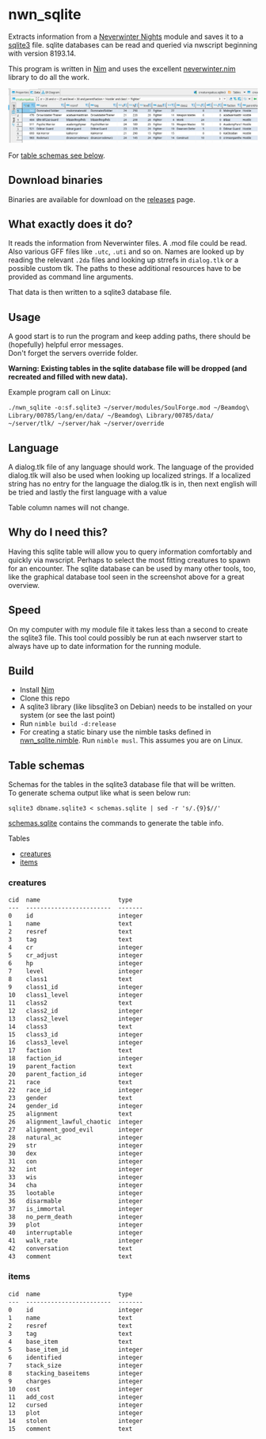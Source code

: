 # nwn_sqlite
Extracts information from a [Neverwinter Nights](https://www.beamdog.com/games/neverwinter-nights-enhanced/) module and saves it to a [sqlite3](https://www.sqlite.org/index.html) file. sqlite databases can be read and queried via nwscript beginning with version 8193.14.

This program is written in [Nim](https://nim-lang.org/) and uses the excellent [neverwinter.nim](https://github.com/niv/neverwinter.nim) library to do all the work.

![creaturepalcus.sqlite3 database view in gui](screenshots/creaturepalcus.png)

For [table schemas see below](#table-schemas).

## Download binaries
Binaries are available for download on the [releases](https://github.com/hendrikgit/nwn_sqlite/releases) page.

## What exactly does it do?
It reads the information from Neverwinter files. A .mod file could be read. Also various GFF files like `.utc`, `.uti` and so on. Names are looked up by reading the relevant `.2da` files and looking up strrefs in `dialog.tlk` or a possible custom tlk. The paths to these additional resources have to be provided as command line arguments.

That data is then written to a sqlite3 database file.

## Usage
A good start is to run the program and keep adding paths, there should be (hopefully) helpful error messages.  
Don't forget the servers override folder.

**Warning: Existing tables in the sqlite database file will be dropped (and recreated and filled with new data).**

Example program call on Linux:
```
./nwn_sqlite -o:sf.sqlite3 ~/server/modules/SoulForge.mod ~/Beamdog\ Library/00785/lang/en/data/ ~/Beamdog\ Library/00785/data/ ~/server/tlk/ ~/server/hak ~/server/override
```

## Language
A dialog.tlk file of any language should work. The language of the provided dialog.tlk will also be used when looking up localized strings. If a localized string has no entry for the language the dialog.tlk is in, then next english will be tried and lastly the first language with a value

Table column names will not change.

## Why do I need this?
Having this sqlite table will allow you to query information comfortably and quickly via nwscript. Perhaps to select the most fitting creatures to spawn for an encounter. The sqlite database can be used by many other tools, too, like the graphical database tool seen in the screenshot above for a great overview.  

## Speed
On my computer with my module file it takes less than a second to create the sqlite3 file. This tool could possibly be run at each nwserver start to always have up to date information for the running module.

## Build
* Install [Nim](https://nim-lang.org/)
* Clone this repo
* A sqlite3 library (like libsqlite3 on Debian) needs to be installed on your system (or see the last point)
* Run `nimble build -d:release`
* For creating a static binary use the nimble tasks defined in [nwn_sqlite.nimble](nwn_sqlite.nimble). Run `nimble musl`. This assumes you are on Linux.

## Table schemas
Schemas for the tables in the sqlite3 database file that will be written.  
To generate schema output like what is seen below run:
```
sqlite3 dbname.sqlite3 < schemas.sqlite | sed -r 's/.{9}$//'
```
[schemas.sqlite](schemas.sqlite) contains the commands to generate the table info.

Tables
* [creatures](#creatures)
* [items](#items)

### creatures
```
cid  name                      type
---  ------------------------  -------
0    id                        integer
1    name                      text
2    resref                    text
3    tag                       text
4    cr                        integer
5    cr_adjust                 integer
6    hp                        integer
7    level                     integer
8    class1                    text
9    class1_id                 integer
10   class1_level              integer
11   class2                    text
12   class2_id                 integer
13   class2_level              integer
14   class3                    text
15   class3_id                 integer
16   class3_level              integer
17   faction                   text
18   faction_id                integer
19   parent_faction            text
20   parent_faction_id         integer
21   race                      text
22   race_id                   integer
23   gender                    text
24   gender_id                 integer
25   alignment                 text
26   alignment_lawful_chaotic  integer
27   alignment_good_evil       integer
28   natural_ac                integer
29   str                       integer
30   dex                       integer
31   con                       integer
32   int                       integer
33   wis                       integer
34   cha                       integer
35   lootable                  integer
36   disarmable                integer
37   is_immortal               integer
38   no_perm_death             integer
39   plot                      integer
40   interruptable             integer
41   walk_rate                 integer
42   conversation              text
43   comment                   text
```

### items
```
cid  name                      type
---  ------------------------  -------
0    id                        integer
1    name                      text
2    resref                    text
3    tag                       text
4    base_item                 text
5    base_item_id              integer
6    identified                integer
7    stack_size                integer
8    stacking_baseitems        integer
9    charges                   integer
10   cost                      integer
11   add_cost                  integer
12   cursed                    integer
13   plot                      integer
14   stolen                    integer
15   comment                   text
```